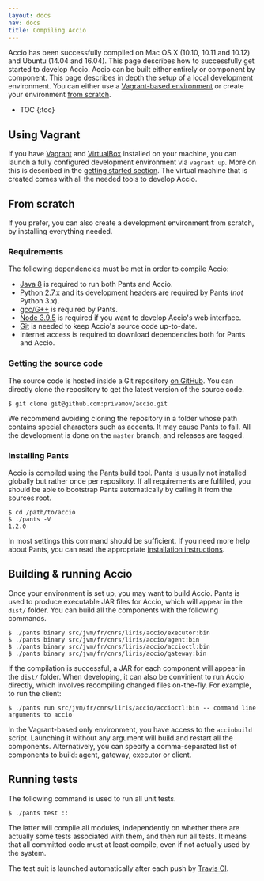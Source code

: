 ```yaml
---
layout: docs
nav: docs
title: Compiling Accio
---
```


Accio has been successfully compiled on Mac OS X (10.10, 10.11 and 10.12) and Ubuntu (14.04 and 16.04).
This page describes how to successfully get started to develop Accio.
Accio can be built either entirely or component by component.
This page describes in depth the setup of a local development environment.
You can either use a [Vagrant-based environment](#using-vagrant) or create your environment [from scratch](#from-scratch).

* TOC
{:toc}

## Using Vagrant
If you have [Vagrant](https://www.vagrantup.com) and [VirtualBox](https://www.virtualbox.org) installed on your machine, you can launch a fully configured development environment via `vagrant up`.
More on this is described in the [getting started section](../getting-started/index.html).
The virtual machine that is created comes with all the needed tools to develop Accio.

## From scratch
If you prefer, you can also create a development environment from scratch, by installing everything needed.

### Requirements
The following dependencies must be met in order to compile Accio:

  * [Java 8](http://www.oracle.com/technetwork/java/javase/downloads/jdk8-downloads-2133151.html) is required to run both Pants and Accio.
  * [Python 2.7.x](https://www.python.org/) and its development headers are required by Pants (*not* Python 3.x).
  * [gcc/G++](https://gcc.gnu.org/) is required by Pants.
  * [Node 3.9.5](https://nodejs.org/en/) is required if you want to develop Accio's web interface.
  * [Git](https://git-scm.com/) is needed to keep Accio's source code up-to-date.
  * Internet access is required to download dependencies both for Pants and Accio.

### Getting the source code
The source code is hosted inside a Git repository  [on GitHub](https://github.com/privamov/accio).
You can directly clone the repository to get the latest version of the source code.

```
$ git clone git@github.com:privamov/accio.git
```

We recommend avoiding cloning the repository in a folder whose path contains special characters such as accents.
It may cause Pants to fail.
All the development is done on the `master` branch, and releases are tagged.

### Installing Pants
Accio is compiled using the [Pants](http://pantsbuild.org) build tool.
Pants is usually not installed globally but rather once per repository.
If all requirements are fulfilled, you should be able to bootstrap Pants automatically by calling it from the sources root.

```
$ cd /path/to/accio
$ ./pants -V
1.2.0
```

In most settings this command should be sufficient.
If you need more help about Pants, you can read the appropriate [installation instructions](http://www.pantsbuild.org/install.html).

## Building & running Accio
Once your environment is set up, you may want to build Accio.
Pants is used to produce executable JAR files for Accio, which will appear in the `dist/` folder.
You can build all the components with the following commands.

```
$ ./pants binary src/jvm/fr/cnrs/liris/accio/executor:bin
$ ./pants binary src/jvm/fr/cnrs/liris/accio/agent:bin
$ ./pants binary src/jvm/fr/cnrs/liris/accio/accioctl:bin
$ ./pants binary src/jvm/fr/cnrs/liris/accio/gateway:bin
```

If the compilation is successful, a JAR for each component will appear in the `dist/` folder.
When developing, it can also be convinient to run Accio directly, which involves recompiling changed files on-the-fly.
For example, to run the client:

```
$ ./pants run src/jvm/fr/cnrs/liris/accio/accioctl:bin -- command line arguments to accio
```

In the Vagrant-based only environment, you have access to the `acciobuild` script.
Launching it without any argument will build and restart all the components.
Alternatively, you can specify a comma-separated list of components to build: agent, gateway, executor or client.

## Running tests
The following command is used to run all unit tests.

```
$ ./pants test ::
```

The latter will compile all modules, independently on whether there are actually some tests associated with them, and then run all tests.
It means that all committed code must at least compile, even if not actually used by the system.

The test suit is launched automatically after each push by [Travis CI](https://travis-ci.org/privamov/accio).
                                                                                                                                                                                                                                                                                                                                                                                                                                                                                                                                                                                                                                                                                                                                                                                                                                                                                                                                                                                                                                                                                                                                                                                                                                                                                                                                                                                                                                                                                                                                                                                                                                                                                                                                                                                                                                                                                                                                                                                                                                                                                                                                                                                                                                                                                                                                                                                                                                                                                                                                                                                                                                                                                                                                                                                                                                                                                                                                                                                                                                                                                                                                                                                                                                                                                                                                                                                                                                                                                                                                                                                                                                                                                                                                                                                                                                                                                                                                                                                                                                                                                                                                                                                                                                                                                                                                                                                                                                                                                                                                                                                                                                                                                                                                                                                                                                                                                                                                                                                                                                                                                     